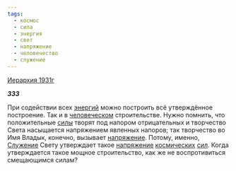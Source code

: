 ```yaml
---
tags:
  - космос
  - сила
  - энергия
  - свет
  - напряжение
  - человечество
  - служение
---
```

[Иерархия 1931г](https://127.0.0.1:4002/agni/1931)

___333___

При содействии всех [энергий](../../../tags/#энергия) можно построить всё утверждённое построение. Так и в [человеческом](../../../tags/#человечество) строительстве. Нужно помнить, что положительные [силы](../../../tags/#сила) творят под напором отрицательных и творчество Света насыщается напряжением явленных напоров; так творчество во Имя Владык, конечно, вызывает [напряжение](../../../tags/#напряжение). Потому, именно, [Служение](../../../tags/#служение) Свету утверждает такое [напряжение](../../../tags/#напряжение) [космических](../../../tags/#космос) [сил](../../../tags/#сила). Когда утверждается такое мощное строительство, как же не воспротивиться смещающимся силам?   

